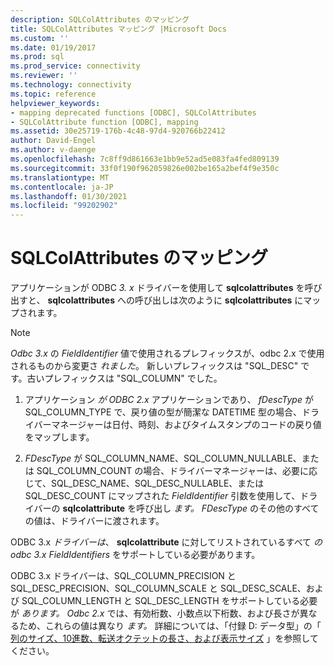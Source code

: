 ```yaml
---
description: SQLColAttributes のマッピング
title: SQLColAttributes マッピング |Microsoft Docs
ms.custom: ''
ms.date: 01/19/2017
ms.prod: sql
ms.prod_service: connectivity
ms.reviewer: ''
ms.technology: connectivity
ms.topic: reference
helpviewer_keywords:
- mapping deprecated functions [ODBC], SQLColAttributes
- SQLColAttribute function [ODBC], mapping
ms.assetid: 30e25719-176b-4c48-97d4-920766b22412
author: David-Engel
ms.author: v-daenge
ms.openlocfilehash: 7c8ff9d861663e1bb9e52ad5e083fa4fed809139
ms.sourcegitcommit: 33f0f190f962059826e002be165a2bef4f9e350c
ms.translationtype: MT
ms.contentlocale: ja-JP
ms.lasthandoff: 01/30/2021
ms.locfileid: "99202902"
---
```

# <a name="sqlcolattributes-mapping"></a>SQLColAttributes のマッピング
アプリケーションが ODBC *3. x* ドライバーを使用して **sqlcolattributes** を呼び出すと、 **sqlcolattributes** への呼び出しは次のように **sqlcolattributes** にマップされます。  
  
> [!NOTE]
>  *Odbc 3.x* の *FieldIdentifier* 値で使用されるプレフィックスが、odbc 2.x で使用されるものから変更さ *れました*。 新しいプレフィックスは "SQL_DESC" です。古いプレフィックスは "SQL_COLUMN" でした。  
  
1.  アプリケーション *が ODBC 2.x* アプリケーションであり、 *fDescType* が SQL_COLUMN_TYPE で、戻り値の型が簡潔な DATETIME 型の場合、ドライバーマネージャーは日付、時刻、およびタイムスタンプのコードの戻り値をマップします。  
  
2.  *FDescType* が SQL_COLUMN_NAME、SQL_COLUMN_NULLABLE、または SQL_COLUMN_COUNT の場合、ドライバーマネージャーは、必要に応じて、SQL_DESC_NAME、SQL_DESC_NULLABLE、または SQL_DESC_COUNT にマップされた *FieldIdentifier* 引数を使用して、ドライバーの **sqlcolattribute** を呼び出し *ます。* *FDescType* のその他のすべての値は、ドライバーに渡されます。  
  
 ODBC 3.x *ドライバーは*、 **sqlcolattribute** に対してリストされているすべて *の odbc 3.x* *FieldIdentifiers* をサポートしている必要があります。  
  
 ODBC 3.x ドライバーは、SQL_COLUMN_PRECISION と SQL_DESC_PRECISION、SQL_COLUMN_SCALE と SQL_DESC_SCALE、および SQL_COLUMN_LENGTH と SQL_DESC_LENGTH をサポートしている必要が *あります。* *Odbc 2.x* では、有効桁数、小数点以下桁数、および長さが異なるため、これらの値は異なり *ます。* 詳細については、「付録 D: データ型」の「 [列のサイズ、10進数、転送オクテットの長さ、および表示サイズ](../../../odbc/reference/appendixes/column-size-decimal-digits-transfer-octet-length-and-display-size.md) 」を参照してください。
